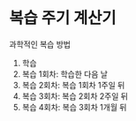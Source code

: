 # 복습 주기 계산기

과학적인 복습 방법

1. 학습
2. 복습 1회차: 학습한 다음 날
3. 복습 2회차: 복습 1회차 1주일 뒤
4. 복습 3회차: 복습 2회차 2주일 뒤
5. 복습 4회차: 복습 3회차 1개월 뒤
